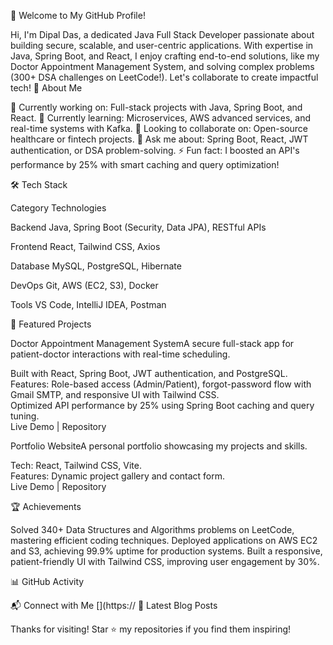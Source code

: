 👋 Welcome to My GitHub Profile!

Hi, I'm Dipal Das, a dedicated Java Full Stack Developer passionate about building secure, scalable, and user-centric applications. With expertise in Java, Spring Boot, and React, I enjoy crafting end-to-end solutions, like my Doctor Appointment Management System, and solving complex problems (300+ DSA challenges on LeetCode!). Let's collaborate to create impactful tech!
🚀 About Me

🔭 Currently working on: Full-stack projects with Java, Spring Boot, and React.
🌱 Currently learning: Microservices, AWS advanced services, and real-time systems with Kafka.
👯 Looking to collaborate on: Open-source healthcare or fintech projects.
💬 Ask me about: Spring Boot, React, JWT authentication, or DSA problem-solving.
⚡ Fun fact: I boosted an API's performance by 25% with smart caching and query optimization!

🛠️ Tech Stack



Category
Technologies



Backend
Java, Spring Boot (Security, Data JPA), RESTful APIs


Frontend
React, Tailwind CSS, Axios


Database
MySQL, PostgreSQL, Hibernate


DevOps
Git, AWS (EC2, S3), Docker


Tools
VS Code, IntelliJ IDEA, Postman



🌟 Featured Projects

Doctor Appointment Management SystemA secure full-stack app for patient-doctor interactions with real-time scheduling.  

Built with React, Spring Boot, JWT authentication, and PostgreSQL.  
Features: Role-based access (Admin/Patient), forgot-password flow with Gmail SMTP, and responsive UI with Tailwind CSS.  
Optimized API performance by 25% using Spring Boot caching and query tuning.  
Live Demo | Repository


Portfolio WebsiteA personal portfolio showcasing my projects and skills.  

Tech: React, Tailwind CSS, Vite.  
Features: Dynamic project gallery and contact form.  
Live Demo | Repository



🏆 Achievements

Solved 340+ Data Structures and Algorithms problems on LeetCode, mastering efficient coding techniques.
Deployed applications on AWS EC2 and S3, achieving 99.9% uptime for production systems.
Built a responsive, patient-friendly UI with Tailwind CSS, improving user engagement by 30%.

📊 GitHub Activity

📬 Connect with Me
[](https://www.linkedin.com/in/[https://www.linkedin.com/in/dipal-das-42b8a8323/])[](https://[](https://leetcode.com/[https://leetcode.com/u/dasdipal8888/])
📝 Latest Blog Posts


Thanks for visiting! Star ⭐ my repositories if you find them inspiring!
